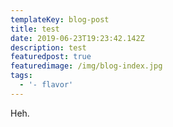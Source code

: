 ```yaml
---
templateKey: blog-post
title: test
date: 2019-06-23T19:23:42.142Z
description: test
featuredpost: true
featuredimage: /img/blog-index.jpg
tags:
  - '- flavor'
---
```

Heh.

